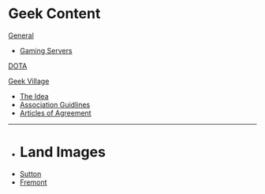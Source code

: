 # Geek Content

[General]()

  * [Gaming Servers](index.md)

[DOTA](dota.md)

[Geek Village]()

  * [The Idea](geekVillage/geekVillage.md)
  * [Association Guidlines](geekVillage/associationStructure.md)
  * [Articles of Agreement](geekVillage/articlesOfAgreement.md)
  - - - -
  * # Land Images
  * [Sutton](geekVillage/sutton.md)
  * [Fremont](geekVillage/fremont.md)